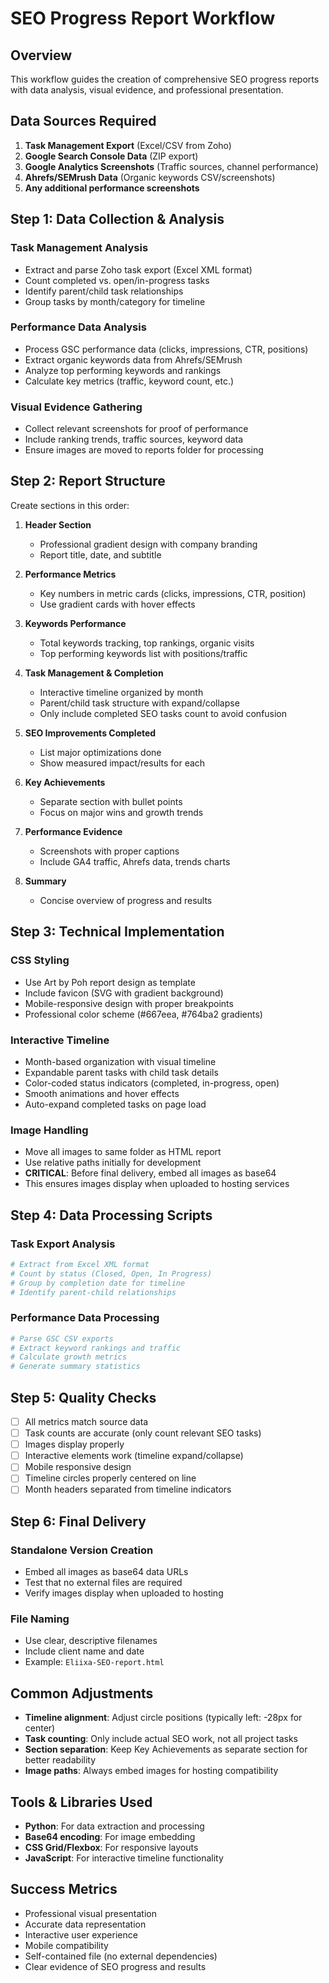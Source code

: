 # SEO Progress Report Workflow

## Overview
This workflow guides the creation of comprehensive SEO progress reports with data analysis, visual evidence, and professional presentation.

## Data Sources Required
1. **Task Management Export** (Excel/CSV from Zoho)
2. **Google Search Console Data** (ZIP export)
3. **Google Analytics Screenshots** (Traffic sources, channel performance)
4. **Ahrefs/SEMrush Data** (Organic keywords CSV/screenshots)
5. **Any additional performance screenshots**

## Step 1: Data Collection & Analysis
### Task Management Analysis
- Extract and parse Zoho task export (Excel XML format)
- Count completed vs. open/in-progress tasks
- Identify parent/child task relationships
- Group tasks by month/category for timeline

### Performance Data Analysis
- Process GSC performance data (clicks, impressions, CTR, positions)
- Extract organic keywords data from Ahrefs/SEMrush
- Analyze top performing keywords and rankings
- Calculate key metrics (traffic, keyword count, etc.)

### Visual Evidence Gathering
- Collect relevant screenshots for proof of performance
- Include ranking trends, traffic sources, keyword data
- Ensure images are moved to reports folder for processing

## Step 2: Report Structure
Create sections in this order:

1. **Header Section**
   - Professional gradient design with company branding
   - Report title, date, and subtitle

2. **Performance Metrics**
   - Key numbers in metric cards (clicks, impressions, CTR, position)
   - Use gradient cards with hover effects

3. **Keywords Performance** 
   - Total keywords tracking, top rankings, organic visits
   - Top performing keywords list with positions/traffic

4. **Task Management & Completion**
   - Interactive timeline organized by month
   - Parent/child task structure with expand/collapse
   - Only include completed SEO tasks count to avoid confusion

5. **SEO Improvements Completed**
   - List major optimizations done
   - Show measured impact/results for each

6. **Key Achievements**
   - Separate section with bullet points
   - Focus on major wins and growth trends

7. **Performance Evidence**
   - Screenshots with proper captions
   - Include GA4 traffic, Ahrefs data, trends charts

8. **Summary**
   - Concise overview of progress and results

## Step 3: Technical Implementation
### CSS Styling
- Use Art by Poh report design as template
- Include favicon (SVG with gradient background)
- Mobile-responsive design with proper breakpoints
- Professional color scheme (#667eea, #764ba2 gradients)

### Interactive Timeline
- Month-based organization with visual timeline
- Expandable parent tasks with child task details
- Color-coded status indicators (completed, in-progress, open)
- Smooth animations and hover effects
- Auto-expand completed tasks on page load

### Image Handling
- Move all images to same folder as HTML report
- Use relative paths initially for development
- **CRITICAL**: Before final delivery, embed all images as base64
- This ensures images display when uploaded to hosting services

## Step 4: Data Processing Scripts
### Task Export Analysis
```python
# Extract from Excel XML format
# Count by status (Closed, Open, In Progress)
# Group by completion date for timeline
# Identify parent-child relationships
```

### Performance Data Processing
```python
# Parse GSC CSV exports
# Extract keyword rankings and traffic
# Calculate growth metrics
# Generate summary statistics
```

## Step 5: Quality Checks
- [ ] All metrics match source data
- [ ] Task counts are accurate (only count relevant SEO tasks)
- [ ] Images display properly
- [ ] Interactive elements work (timeline expand/collapse)
- [ ] Mobile responsive design
- [ ] Timeline circles properly centered on line
- [ ] Month headers separated from timeline indicators

## Step 6: Final Delivery
### Standalone Version Creation
- Embed all images as base64 data URLs
- Test that no external files are required
- Verify images display when uploaded to hosting

### File Naming
- Use clear, descriptive filenames
- Include client name and date
- Example: `Eliixa-SEO-report.html`

## Common Adjustments
- **Timeline alignment**: Adjust circle positions (typically left: -28px for center)
- **Task counting**: Only include actual SEO work, not all project tasks
- **Section separation**: Keep Key Achievements as separate section for better readability
- **Image paths**: Always embed images for hosting compatibility

## Tools & Libraries Used
- **Python**: For data extraction and processing
- **Base64 encoding**: For image embedding
- **CSS Grid/Flexbox**: For responsive layouts
- **JavaScript**: For interactive timeline functionality

## Success Metrics
- Professional visual presentation
- Accurate data representation
- Interactive user experience
- Mobile compatibility
- Self-contained file (no external dependencies)
- Clear evidence of SEO progress and results